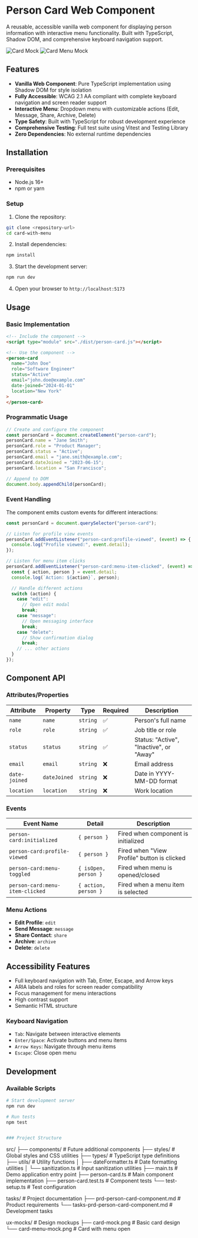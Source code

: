 # Person Card Web Component

A reusable, accessible vanilla web component for displaying person information with interactive menu functionality. Built with TypeScript, Shadow DOM, and comprehensive keyboard navigation support.

![Card Mock](./ux-mocks/card-mock.png)
![Card Menu Mock](./ux-mocks/card-menu-mock.png)

## Features

- **Vanilla Web Component**: Pure TypeScript implementation using Shadow DOM for style isolation
- **Fully Accessible**: WCAG 2.1 AA compliant with complete keyboard navigation and screen reader support
- **Interactive Menu**: Dropdown menu with customizable actions (Edit, Message, Share, Archive, Delete)
- **Type Safety**: Built with TypeScript for robust development experience
- **Comprehensive Testing**: Full test suite using Vitest and Testing Library
- **Zero Dependencies**: No external runtime dependencies

## Installation

### Prerequisites

- Node.js 16+
- npm or yarn

### Setup

1. Clone the repository:

```bash
git clone <repository-url>
cd card-with-menu
```

2. Install dependencies:

```bash
npm install
```

3. Start the development server:

```bash
npm run dev
```

4. Open your browser to `http://localhost:5173`

## Usage

### Basic Implementation

```html
<!-- Include the component -->
<script type="module" src="./dist/person-card.js"></script>

<!-- Use the component -->
<person-card
  name="John Doe"
  role="Software Engineer"
  status="Active"
  email="john.doe@example.com"
  date-joined="2024-01-01"
  location="New York"
>
</person-card>
```

### Programmatic Usage

```javascript
// Create and configure the component
const personCard = document.createElement("person-card");
personCard.name = "Jane Smith";
personCard.role = "Product Manager";
personCard.status = "Active";
personCard.email = "jane.smith@example.com";
personCard.dateJoined = "2023-06-15";
personCard.location = "San Francisco";

// Append to DOM
document.body.appendChild(personCard);
```

### Event Handling

The component emits custom events for different interactions:

```javascript
const personCard = document.querySelector("person-card");

// Listen for profile view events
personCard.addEventListener("person-card:profile-viewed", (event) => {
  console.log("Profile viewed:", event.detail);
});

// Listen for menu item clicks
personCard.addEventListener("person-card:menu-item-clicked", (event) => {
  const { action, person } = event.detail;
  console.log(`Action: ${action}`, person);

  // Handle different actions
  switch (action) {
    case "edit":
      // Open edit modal
      break;
    case "message":
      // Open messaging interface
      break;
    case "delete":
      // Show confirmation dialog
      break;
    // ... other actions
  }
});
```

## Component API

### Attributes/Properties

| Attribute     | Property     | Type     | Required | Description                             |
| ------------- | ------------ | -------- | -------- | --------------------------------------- |
| `name`        | `name`       | `string` | ✅       | Person's full name                      |
| `role`        | `role`       | `string` | ✅       | Job title or role                       |
| `status`      | `status`     | `string` | ✅       | Status: "Active", "Inactive", or "Away" |
| `email`       | `email`      | `string` | ❌       | Email address                           |
| `date-joined` | `dateJoined` | `string` | ❌       | Date in YYYY-MM-DD format               |
| `location`    | `location`   | `string` | ❌       | Work location                           |

### Events

| Event Name                      | Detail               | Description                                 |
| ------------------------------- | -------------------- | ------------------------------------------- |
| `person-card:initialized`       | `{ person }`         | Fired when component is initialized         |
| `person-card:profile-viewed`    | `{ person }`         | Fired when "View Profile" button is clicked |
| `person-card:menu-toggled`      | `{ isOpen, person }` | Fired when menu is opened/closed            |
| `person-card:menu-item-clicked` | `{ action, person }` | Fired when a menu item is selected          |

### Menu Actions

- **Edit Profile**: `edit`
- **Send Message**: `message`
- **Share Contact**: `share`
- **Archive**: `archive`
- **Delete**: `delete`

## Accessibility Features

- Full keyboard navigation with Tab, Enter, Escape, and Arrow keys
- ARIA labels and roles for screen reader compatibility
- Focus management for menu interactions
- High contrast support
- Semantic HTML structure

### Keyboard Navigation

- `Tab`: Navigate between interactive elements
- `Enter/Space`: Activate buttons and menu items
- `Arrow Keys`: Navigate through menu items
- `Escape`: Close open menu

## Development

### Available Scripts

```bash
# Start development server
npm run dev

# Run tests
npm test


### Project Structure

```

src/
├── components/ # Future additional components
├── styles/ # Global styles and CSS utilities
├── types/ # TypeScript type definitions
├── utils/ # Utility functions
│ ├── dateFormatter.ts # Date formatting utilities
│ └── sanitization.ts # Input sanitization utilities
├── main.ts # Demo application entry point
├── person-card.ts # Main component implementation
├── person-card.test.ts # Component tests
└── test-setup.ts # Test configuration

tasks/ # Project documentation
├── prd-person-card-component.md # Product requirements
└── tasks-prd-person-card-component.md # Development tasks

ux-mocks/ # Design mockups
├── card-mock.png # Basic card design
└── card-menu-mock.png # Card with menu open

```

```
